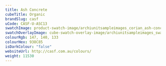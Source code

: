 ```yaml
---
title: Ash Concrete
cubeTitle: Organic
brandSlug: casf
uCode: CASF-U-ASC13
swatchImage: product-swatch-image/archiunitsampleimages_corian_ash-concrete.jpg
swatchOverlayImage: cube-swatch-overlay-image/archiunitsampleimages_swatch-overlay_corian.png
colourRgb: 147, 140, 133
colourHex: 938C85
isDarkColour: "false"
websiteUrl: http://casf.com.au/colours/
weight: 11530
---
```

